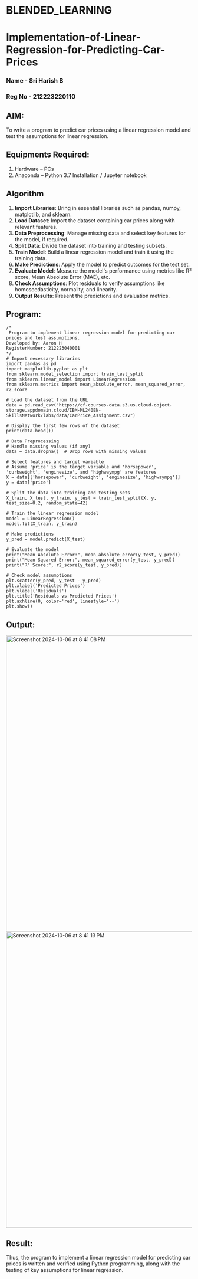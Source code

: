 # BLENDED_LEARNING
# Implementation-of-Linear-Regression-for-Predicting-Car-Prices
### Name - Sri Harish B
### Reg No - 212223220110

## AIM:
To write a program to predict car prices using a linear regression model and test the assumptions for linear regression.

## Equipments Required:
1. Hardware – PCs
2. Anaconda – Python 3.7 Installation / Jupyter notebook

## Algorithm
1. **Import Libraries**: Bring in essential libraries such as pandas, numpy, matplotlib, and sklearn.
2. **Load Dataset**: Import the dataset containing car prices along with relevant features.
3. **Data Preprocessing**: Manage missing data and select key features for the model, if required.
4. **Split Data**: Divide the dataset into training and testing subsets.
5. **Train Model**: Build a linear regression model and train it using the training data.
6. **Make Predictions**: Apply the model to predict outcomes for the test set.
7. **Evaluate Model**: Measure the model's performance using metrics like R² score, Mean Absolute Error (MAE), etc.
8. **Check Assumptions**: Plot residuals to verify assumptions like homoscedasticity, normality, and linearity.
9. **Output Results**: Present the predictions and evaluation metrics.

## Program:
```
/*
 Program to implement linear regression model for predicting car prices and test assumptions.
Developed by: Aaron H 
RegisterNumber: 212223040001
*/
# Import necessary libraries
import pandas as pd
import matplotlib.pyplot as plt
from sklearn.model_selection import train_test_split
from sklearn.linear_model import LinearRegression
from sklearn.metrics import mean_absolute_error, mean_squared_error, r2_score

# Load the dataset from the URL
data = pd.read_csv("https://cf-courses-data.s3.us.cloud-object-storage.appdomain.cloud/IBM-ML240EN-SkillsNetwork/labs/data/CarPrice_Assignment.csv")

# Display the first few rows of the dataset
print(data.head())

# Data Preprocessing
# Handle missing values (if any)
data = data.dropna()  # Drop rows with missing values

# Select features and target variable
# Assume 'price' is the target variable and 'horsepower', 'curbweight', 'enginesize', and 'highwaympg' are features
X = data[['horsepower', 'curbweight', 'enginesize', 'highwaympg']]
y = data['price']

# Split the data into training and testing sets
X_train, X_test, y_train, y_test = train_test_split(X, y, test_size=0.2, random_state=42)

# Train the linear regression model
model = LinearRegression()
model.fit(X_train, y_train)

# Make predictions
y_pred = model.predict(X_test)

# Evaluate the model
print("Mean Absolute Error:", mean_absolute_error(y_test, y_pred))
print("Mean Squared Error:", mean_squared_error(y_test, y_pred))
print("R² Score:", r2_score(y_test, y_pred))

# Check model assumptions
plt.scatter(y_pred, y_test - y_pred)
plt.xlabel('Predicted Prices')
plt.ylabel('Residuals')
plt.title('Residuals vs Predicted Prices')
plt.axhline(0, color='red', linestyle='--')
plt.show()
```

## Output:
<img width="803" alt="Screenshot 2024-10-06 at 8 41 08 PM" src="https://github.com/user-attachments/assets/7c99f174-3c6a-4c28-929e-e9e5f2ea84cb">
<img width="803" alt="Screenshot 2024-10-06 at 8 41 13 PM" src="https://github.com/user-attachments/assets/bdfe064d-b1ae-43dd-a96d-553c507605ee">



## Result:
Thus, the program to implement a linear regression model for predicting car prices is written and verified using Python programming, along with the testing of key assumptions for linear regression.
